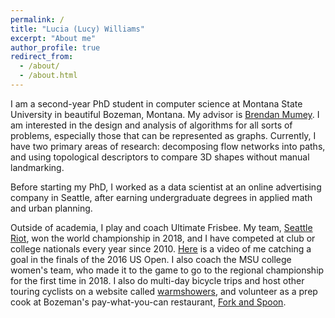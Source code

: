 ```yaml
---
permalink: /
title: "Lucia (Lucy) Williams"
excerpt: "About me"
author_profile: true
redirect_from: 
  - /about/
  - /about.html
---
```

I am a second-year PhD student in computer science at Montana State University in beautiful Bozeman, Montana.
My advisor is [Brendan Mumey](https://brendanmumey.wordpress.com/).
I am interested in the design and analysis of algorithms for all sorts of problems, especially those that can be
represented as graphs. Currently, I have two primary areas of research: decomposing
flow networks into paths, and using topological descriptors to compare 3D shapes without manual landmarking.

Before starting my PhD, I worked as a data scientist at an online advertising company in Seattle, after earning
undergraduate degrees in applied math and urban planning.

Outside of academia, I play and coach Ultimate Frisbee. My team, [Seattle Riot](https://twitter.com/SeattleRiot),
won the world championship in 2018, and I have competed at club or college nationals every year since 2010.
[Here](https://www.youtube.com/watch?v=qBYpCgQ0xmY) is a video
of me catching a goal in the finals of the 2016 US Open.
I also coach the MSU college women's team, who made it to the game to go to
the regional championship for the first time in 2018. 
I also do multi-day bicycle trips and host other touring
cyclists on a website called [warmshowers](https://www.warmshowers.org/users/lucygwi), and volunteer as a prep cook
at Bozeman's pay-what-you-can restaurant, [Fork and Spoon](https://forkandspoonkitchen.org/).

